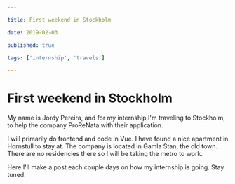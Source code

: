 ```yaml
---

title: First weekend in Stockholm

date: 2019-02-03

published: true

tags: ['internship', 'travels']

---
```


# First weekend in Stockholm

My name is Jordy Pereira, and for my internship I'm traveling to Stockholm, to help the company ProReNata with their application.  

I will primarily do frontend and code in Vue. I have found a nice apartment in Hornstull to stay at. The company is located in Gamla Stan, the old town. There are no residencies there so I will be taking the metro to work.

Here I'll make a post each couple days on how my internship is going. Stay tuned.